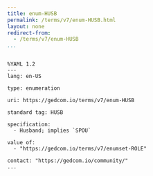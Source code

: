 ```yaml
---
title: enum-HUSB
permalink: /terms/v7/enum-HUSB.html
layout: none
redirect-from:
  - /terms/v7/enum-HUSB
...
```


```

%YAML 1.2
---
lang: en-US

type: enumeration

uri: https://gedcom.io/terms/v7/enum-HUSB

standard tag: HUSB

specification:
  - Husband; implies `SPOU`

value of:
  - "https://gedcom.io/terms/v7/enumset-ROLE"

contact: "https://gedcom.io/community/"
...

```
